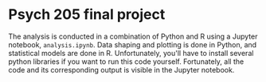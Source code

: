 
# Psych 205 final project

The analysis is conducted in a combination of Python and R using a Jupyter notebook, `analysis.ipynb`. Data shaping and plotting is done in Python, and statistical models are done in R. Unfortunately, you'll have to install several python libraries if you want to run this code yourself. Fortunately, all the code and its corresponding output is visible in the Jupyter notebook.
